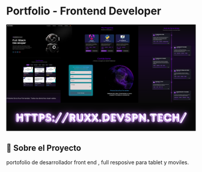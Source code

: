 # Portfolio - Frontend Developer

![Vista previa del portfolio](./public/assets/RuXxDeV1.png)

## 🚀 Sobre el Proyecto

portofolio de desarrollador front end , full resposive para tablet y moviles.
